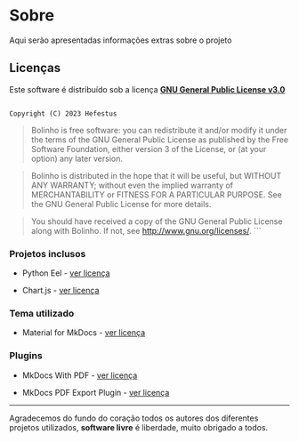 # Sobre

Aqui serão apresentadas informações extras sobre o projeto

## Licenças

Este software é distribuído sob a licença **[GNU General Public License v3.0](http://www.gnu.org/licenses/)**

>   ```md title=""
    Copyright (C) 2023 Hefestus
        
>   Bolinho is free software: you can redistribute it and/or modify
    it under the terms of the GNU General Public License as published by
    the Free Software Foundation, either version 3 of the License, or
    (at your option) any later version.
    
>   Bolinho is distributed in the hope that it will be useful,
    but WITHOUT ANY WARRANTY; without even the implied warranty of
    MERCHANTABILITY or FITNESS FOR A PARTICULAR PURPOSE.  See the
    GNU General Public License for more details.
    
>   You should have received a copy of the GNU General Public License
    along with Bolinho.  If not, see <http://www.gnu.org/licenses/>.
    ```


### Projetos inclusos

* Python Eel - [ver licença](https://github.com/python-eel/Eel/blob/master/LICENSE)

* Chart.js - [ver licença](https://github.com/chartjs/Chart.js/blob/master/LICENSE.md)



### Tema utilizado

* Material for MkDocs - [ver licença](https://github.com/squidfunk/mkdocs-material/blob/master/LICENSE)

### Plugins

* MkDocs With PDF - [ver licença](https://github.com/orzih/mkdocs-with-pdf/blob/master/LICENSE)

* MkDocs PDF Export Plugin - [ver licença](https://github.com/zhaoterryy/mkdocs-pdf-export-plugin/blob/master/LICENSE.md)

___

Agradecemos do fundo do coração todos os autores dos diferentes projetos utilizados, **software livre** é liberdade, muito obrigado a todos.